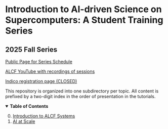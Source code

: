 # Introduction to AI-driven Science on Supercomputers: A Student Training Series

## 2025 Fall Series

[Public Page for Series Schedule](https://ai4science-series.alcf.anl.gov/advanced-topics-ai-schedule)

[ALCF YouTube with recordings of sessions](https://www.youtube.com/@argonneleadershipcomputing8396)

[Indico registration page (CLOSED)](https://events.cels.anl.gov/event/698/)

This repository is organized into one subdirectory per topic.  All content is prefixed by a two-digit index in the order of presentation in the tutorials.

<details open>
  <summary>  <b>Table of Contents</b> </summary>
  <ol start="0.">
    <li> <a href="./00-Intro-to-ALCF/">Introduction to ALCF Systems </a> </li>
    <li> <a href="./01-AI-at-Scale/README.md">AI at Scale</a></li>
</details>

